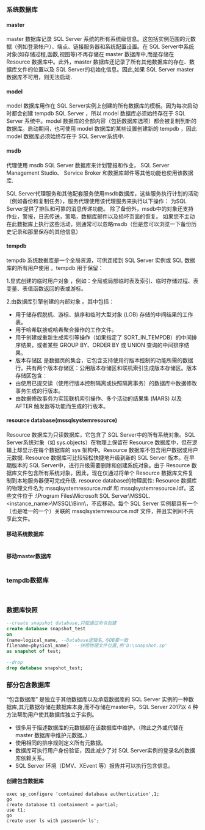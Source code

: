 ### 系统数据库
#### master

master 数据库记录 SQL Server 系统的所有系统级信息。这包括实例范围的元数据（例如登录帐户）、端点、链接服务器和系统配置设置。在 SQL Server中系统对象(如存储过程,函数,视图等)不再存储在 master 数据库中,而是存储在 Resource 数据库中。此外，master 数据库还记录了所有其他数据库的存在、数据库文件的位置以及 SQL Server的初始化信息。因此,如果 SQL Server master数据库不可用，则无法启动.

#### model

model 数据库用作在 SQL Server实例上创建的所有数据库的模板。因为每次启动 时都会创建 tempdb SQL Server ，所以 model 数据库必须始终存在于 SQL Server 系统中。model 数据库的全部内容（包括数据库选项）都会被复制到新的数据库。启动期间，也可使用 model 数据库的某些设置创建新的 tempdb ，因此 model 数据库必须始终存在于 SQL Server系统中.

#### msdb

代理使用 msdb SQL Server 数据库来计划警报和作业， SQL Server Management Studio、 Service Broker 和数据库邮件等其他功能也使用该数据库.

SQL Server代理服务和其他配套服务使用msdb数据库，这些服务执行计划的活动（例如备份和复制任务），服务代理使用该代理服务来执行以下操作：
为SQL Server提供了排队和可靠的消息传递功能。 除了备份外，msdb中的对象还支持作业，警报，日志传送，策略，数据库邮件以及损坏页面的恢复。 如果您不主动在此数据库上执行这些活动，则通常可以忽略msdb（但是您可以浏览一下备份历史记录和那里保存的其他信息）

#### tempdb

tempdb 系统数据库是一个全局资源，可供连接到 SQL Server 实例或 SQL 数据库的所有用户使用 。tempdb 用于保留：

1.显式创建的临时用户对象 ，例如：全局或局部临时表及索引、临时存储过程、表变量、表值函数返回的表或游标。


2.由数据库引擎创建的内部对象 。其中包括：
+ 用于储存假脱机、游标、排序和临时大型对象 (LOB) 存储的中间结果的工作表。
+ 用于哈希联接或哈希聚合操作的工作文件。
+ 用于创建或重新生成索引等操作（如果指定了 SORT_IN_TEMPDB）的中间排序结果，或者某些 GROUP BY、ORDER BY 或 UNION 查询的中间排序结果。
+ 版本存储区 是数据页的集合，它包含支持使用行版本控制的功能所需的数据行。共有两个版本存储区：公用版本存储区和联机索引生成版本存储区。版本存储区包含：
+ 由使用已提交读（使用行版本控制隔离或快照隔离事务）的数据库中数据修改事务生成的行版本。
+ 由数据修改事务为实现联机索引操作、多个活动的结果集 (MARS) 以及 AFTER 触发器等功能而生成的行版本。


#### resource database(mssqlsystemresource)

Resource 数据库为只读数据库，它包含了 SQL Server中的所有系统对象。SQL Server系统对象（如 sys.objects）在物理上保留在 Resource 数据库中，但在逻辑上却显示在每个数据库的 sys 架构中。Resource 数据库不包含用户数据或用户元数据.
Resource 数据库可比较轻松快捷地升级到新的 SQL Server 版本。在早期版本的 SQL Server中，进行升级需要删除和创建系统对象。由于 Resource 数据库文件包含所有系统对象，因此，现在仅通过将单个 Resource 数据库文件复制到本地服务器便可完成升级.
resource database的物理属性:
Resource 数据库的物理文件名为 mssqlsystemresource.mdf 和 mssqlsystemresource.ldf。这些文件位于 <drive>:\Program Files\Microsoft SQL Server\MSSQL<version>.<instance_name>\MSSQL\Binn\，不应移动。每个 SQL Server 实例都具有一个（也是唯一的一个）关联的 mssqlsystemresource.mdf 文件，并且实例间不共享此文件。

#### 移动系统数据库
```

```
#### 移动master数据库
```

```
### tempdb数据库
```


```
### 数据库快照
```sql
--create snapshot database,只能通过命令创建
create database snapshot_test
on
(name=logical_name, --Database逻辑名,与DB要一致
filename=physical_name)  --快照物理文件位置,例'D:\snapshot.sp'
as snapshot of test;

--drop
drop database snapshot_test;
```
### 部分包含数据库

“包含数据库” 是独立于其他数据库以及承载数据库的 SQL Server 实例的一种数据库,其元数据存储在数据库本身,而不存储在master中。SQL Server 2017以 4 种方法帮助用户使其数据库独立于实例。

+ 很多用于描述数据库的元数据都在该数据库中维护。（除此之外或代替在 master 数据库中维护元数据。）
+ 使用相同的排序规则定义所有元数据。
+ 数据库可执行用户身份验证，因此减少了对 SQL Server实例的登录名的数据库依赖关系。
+ SQL Server 环境（DMV、XEvent 等）报告并可以执行包含信息。


#### 创建包含数据库
```
exec sp_configure 'contained database authentication',1;
go
create database t1 containment = partial;
use t1;
go
create user ls with password='ls';
```